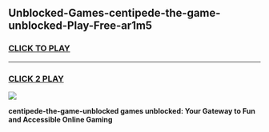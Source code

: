 
## Unblocked-Games-centipede-the-game-unblocked-Play-Free-ar1m5
<h3>
<a href="https://premium76.site?title=centipede-the-game-unblocked&ref=15A">CLICK TO PLAY</a></h3>
<hr>

<h3>
<a href="https://premium76.site?title=centipede-the-game-unblocked&ref=15A">CLICK 2 PLAY</a>
  
</h3>

<a href="https://premium76.site?title=centipede-the-game-unblocked&ref=15A"><img src="https://clearcache.store/games.png"></a>


**centipede-the-game-unblocked games unblocked: Your Gateway to Fun and Accessible Online Gaming**
